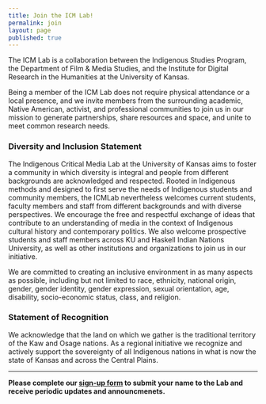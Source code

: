 ```yaml
---
title: Join the ICM Lab!
permalink: join
layout: page
published: true
---
```

The ICM Lab is a collaboration between the Indigenous Studies Program, the Department of Film & Media Studies, and the Institute for Digital Research in the Humanities at the University of Kansas.

Being a member of the ICM Lab does not require physical attendance or a local presence, and we invite members from the surrounding academic, Native American, activist, and professional communities to join us in our mission to generate partnerships, share resources and space, and unite to meet common research needs.

### Diversity and Inclusion Statement
The Indigenous Critical Media Lab at the University of Kansas aims to foster a community in which diversity is integral and people from different backgrounds are acknowledged and respected. Rooted in Indigenous methods and designed to first serve the needs of Indigenous students and community members, the ICMLab nevertheless welcomes current students, faculty members and staff from different backgrounds and with diverse perspectives. We encourage the free and respectful exchange of ideas that contribute to an understanding of media in the context of Indigenous cultural history and contemporary politics. We also welcome prospective students and staff members across KU and Haskell Indian Nations University, as well as other institutions and organizations to join us in our initiative.

We are committed to creating an inclusive environment in as many aspects as possible, including but not limited to race, ethnicity, national origin, gender, gender identity, gender expression, sexual orientation, age, disability, socio-economic status, class, and religion.

### Statement of Recognition
We acknowledge that the land on which we gather is the traditional territory of the Kaw and Osage nations. As a regional initiative we recognize and actively support the sovereignty of all Indigenous nations in what is now the state of Kansas and across the Central Plains.

---
**Please complete our [sign-up form](https://goo.gl/forms/okh5o1dAPf2FFgAX2) to submit your name to the Lab and receive periodic updates and announcmenets.**


